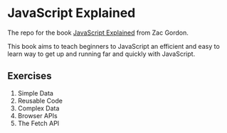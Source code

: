 # JavaScript Explained

The repo for the book [JavaScript Explained](https://javascriptexplained.com) from Zac Gordon.

This book aims to teach beginners to JavaScript an efficient and easy to learn way to get up and running far and quickly with JavaScript.

## Exercises

1. Simple Data
2. Reusable Code
3. Complex Data
4. Browser APIs
5. The Fetch API
